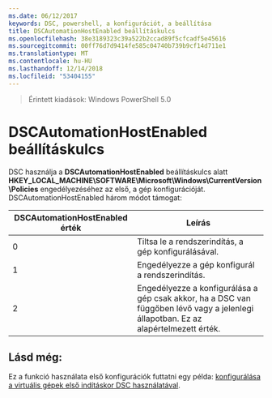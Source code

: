 ```yaml
---
ms.date: 06/12/2017
keywords: DSC, powershell, a konfigurációt, a beállítása
title: DSCAutomationHostEnabled beállításkulcs
ms.openlocfilehash: 38e3189323c39a522b2ccad89f5cfcadf5e45616
ms.sourcegitcommit: 00ff76d7d9414fe585c04740b739b9cf14d711e1
ms.translationtype: MT
ms.contentlocale: hu-HU
ms.lasthandoff: 12/14/2018
ms.locfileid: "53404155"
---
```

>Érintett kiadások: Windows PowerShell 5.0

# <a name="dscautomationhostenabled-registry-key"></a>DSCAutomationHostEnabled beállításkulcs

DSC használja a **DSCAutomationHostEnabled** beállításkulcs alatt **HKEY_LOCAL_MACHINE\SOFTWARE\Microsoft\Windows\CurrentVersion\Policies** engedélyezéséhez az első, a gép konfigurációját.
DSCAutomationHostEnabled három módot támogat:

|  DSCAutomationHostEnabled érték  |  Leírás   |
|---|---|
0 | Tiltsa le a rendszerindítás, a gép konfigurálásával. |
1 | Engedélyezze a gép konfigurál a rendszerindítás. |
2 | Engedélyezze a konfigurálása a gép csak akkor, ha a DSC van függőben lévő vagy a jelenlegi állapotban. Ez az alapértelmezett érték. |

## <a name="see-also"></a>Lásd még:

Ez a funkció használata első konfigurációk futtatni egy példa: [konfigurálása a virtuális gépek első indításkor DSC használatával](bootstrapDsc.md).